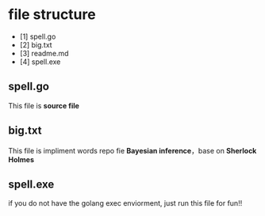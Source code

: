 # file structure
  - [1] spell.go
  - [2] big.txt
  - [3] readme.md
  - [4] spell.exe
  
  ## spell.go
  This file is **source file**
  ## big.txt
  This file is impliment words repo fie **Bayesian inference**，base on **Sherlock Holmes**

  ## spell.exe
  if you do not have the golang exec enviorment, just run this file for fun!!

